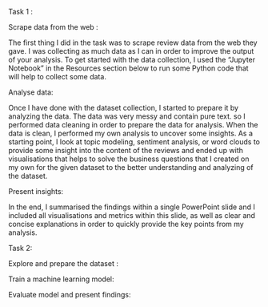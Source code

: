 
Task 1 :

Scrape data from the web :

The first thing I did in the task was to scrape review data from the web they gave. I was collecting as much data as I can in order to improve the output of your analysis. To get started with the data collection, I used the “Jupyter Notebook” in the Resources section below to run some Python code that will help to collect some data.

Analyse data:

Once I have done with the dataset collection, I started to prepare it by analyzing the data. The data was very messy and contain pure text. so I performed data cleaning in order to prepare the data for analysis. When the data is clean, I performed my own analysis to uncover some insights. As a starting point, I look at topic modeling, sentiment analysis, or word clouds to provide some insight into the content of the reviews and ended up with visualisations that helps to solve the business questions that I created on my own for the given dataset to the better understanding and analyzing of the dataset.

Present insights:

In the end, I summarised the findings within a single PowerPoint slide and I included all visualisations and metrics within this slide, as well as clear and concise explanations in order to quickly provide the key points from my analysis. 

Task 2:

Explore and prepare the dataset :

Train a machine learning model:

Evaluate model and present findings:


